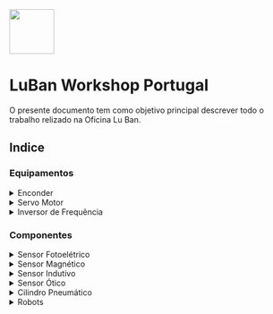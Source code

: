 <img src="https://github.com/LMigu3liPT/Documentation_Luban/blob/main/Grafcets/32_Manual/Imagens_Grafcets/Logo_Luban.png" width="80" />    

# LuBan Workshop Portugal

O presente documento tem  como  objetivo  principal  descrever  todo o trabalho relizado na   Oficina   Lu   Ban.


## Indice
### Equipamentos
<details>
  <summary>Enconder</summary>
  --------
 </details>
<details>
  <summary>Servo Motor</summary>
  --------
 </details>
<details>
  <summary>Inversor de Frequência</summary>
  --------
 </details>
 
### Componentes
<details>
  <summary>Sensor Fotoelétrico</summary>
  --------
 </details>
<details>
  <summary>Sensor Magnético</summary>
  --------
 </details>
<details>
  <summary>Sensor Indutivo</summary>
  --------
 </details>
<details>
  <summary>Sensor Ótico</summary>
  --------
 </details>
<details>
  <summary>Cilindro Pneumático</summary>
  --------
 </details>

<details>
  <summary>Robots</summary>
  <details-menu src="/robots" preload>
    <include-fragment>Loading…</include-fragment>
  </details-menu>
</details>
